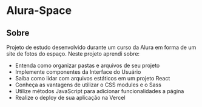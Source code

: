# Alura-Space  

## Sobre
Projeto de estudo desenvolvido durante um curso da Alura em forma de um site de fotos do espaço.
Neste projeto aprendi sobre:
 - Entenda como organizar pastas e arquivos de seu projeto
 - Implemente componentes da Interface do Usuário
 - Saiba como lidar com arquivos estáticos em um projeto React
 - Conheça as vantagens de utilizar o CSS modules e o Sass
 - Utilize métodos JavaScript para adicionar funcionalidades a página
 - Realize o deploy de sua aplicação na Vercel
